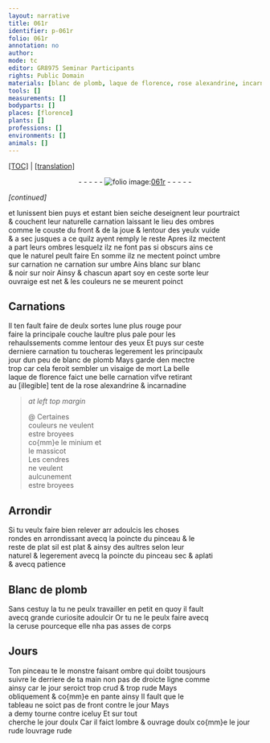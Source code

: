```yaml
---
layout: narrative
title: 061r
identifier: p-061r
folio: 061r
annotation: no
author:
mode: tc
editor: GR8975 Seminar Participants
rights: Public Domain
materials: [blanc de plomb, laque de florence, rose alexandrine, incarnadine, minium, massicot, cendres, Blanc de plomb, ceruse]
tools: []
measurements: []
bodyparts: []
places: [florence]
plants: []
professions: []
environments: []
animals: []
---
```


<p><a href="{{ site.baseurl }}/diplomatic/">[TOC]</a> | <a href="{{ site.baseurl }}/_texts/p-061r_tl.md/">[translation]</a></p><div class="folio" align="center">- - - - - <a href="http://gallica.bnf.fr/ark:/12148/btv1b10500001g/f127.image" target="_blank"><img src="https://cu-mkp.github.io/2017-workshop-edition/assets/photo-icon.png" alt="folio image: " style="display:inline-block; margin-bottom:-3px;"/>061r</a> - - - - - </div>  
 
*[continued]*
  
et lunissent bien <span class="del">puys</span> et estant bien seiche deseignent leur pourtraict<br/> & couchent leur naturelle carnation laissant le lieu des ombres<br/> comme le couste du front & de la joue & lentour des yeulx vuide<br/> & a sec jusques a ce quilz ayent remply le reste Apres ilz mectent<br/> a part leurs ombres lesquelz ilz ne font pas si obscurs ains ce<br/> que le naturel peult faire En somme ilz ne mectent poinct umbre<br/> sur carnation ne carnation sur umbre Ains blanc sur blanc<br/> & noir sur noir <span class="del">Ainsy</span> & chascun apart soy en ceste sorte leur<br/> ouvraige est net & les couleurs ne se meurent poinct
 
 
  

## Carnations

 
Il ten fault faire de deulx sortes lune plus rouge pour<br/> faire la principale couche laultre plus pale pour les<br/> rehaulssements comme lentour des yeux Et puys sur ceste<br/> derniere carnation tu toucheras legerement les principaulx<br/> jour dun peu de <span class="m">blanc de plomb</span> Mays garde den mectre<br/> trop car cela feroit sembler un visaige de mort La belle<br/> <span class="m">laque de <span class="pl">florence</span></span> faict une belle carnation vifve retirant<br/> au <span class="del">[illegible]</span> tent de la <span class="m">rose alexandrine</span> & <span class="m">incarnadine</span>
 
> *at left top margin*
> 
> 
>   @ Certaines<br/> couleurs ne veulent<br/> estre broyees<br/> co{mm}e le <span class="m">minium</span> et<br/> le <span class="m">massicot</span><br/> Les <span class="m">cendres</span><br/> ne veulent<br/> aulcunement<br/> estre broyees
 
 
  

## Arrondir

 
Si tu veulx faire bien relever <span class="del">arr</span> adoulcis les choses<br/> rondes en arrondissant avecq la poincte du pinceau & le<br/> reste de plat sil est plat & ainsy des aultres selon leur<br/> naturel & legerement avecq la poincte du pinceau sec & aplati<br/> <span class="add">&</span> avecq patience
 
 
  

## <span class="m">Blanc de plomb</span>

 
Sans cestuy la tu ne peulx travailler en petit en quoy il fault<br/> avecq grande curiosite adoulcir Or tu ne le peulx faire avecq<br/> la <span class="m">ceruse</span> pourceque elle nha pas asses de corps
 
 
  

## Jours

 
Ton pinceau te le monstre faisant ombre qui doibt tousjours<br/> suivre le derriere de ta main non pas de droicte ligne comme<br/> ainsy  car le jour seroict trop crud & trop rude Mays<br/> obliquement & co{mm}e en pante ainsy   Il fault que le<br/> tableau ne soict pas de front contre le jour Mays<br/> a demy tourne contre iceluy Et sur tout <br/> cherche le jour doulx Car il faict lombre & ouvrage doulx co{mm}e le jour<br/> rude louvrage rude
 
